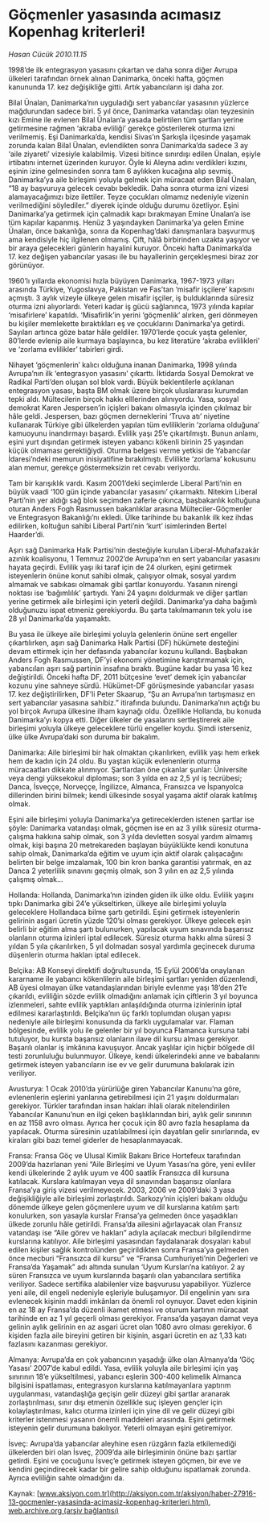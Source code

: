 # Göçmenler yasasında acımasız Kopenhag kriterleri!

*Hasan Cücük 2010.11.15*

<font class="agenda2NewsSpot">
 1998’de ilk entegrasyon yasasını çıkartan ve daha sonra diğer Avrupa ülkeleri tarafından örnek alınan Danimarka, önceki hafta, göçmen kanununda 17. kez değişikliğe gitti. Artık yabancıların işi daha zor.
</font>
<font class="newsDetail">
 <p>
  <p class="MsoNormal">
   Bilal Ünalan, Danimarka’nın uyguladığı sert yabancılar yasasının yüzlerce mağdurundan sadece biri. 5 yıl önce, Danimarka vatandaşı olan teyzesinin kızı Emine ile evlenen Bilal Ünalan’a yasada belirtilen tüm şartları yerine getirmesine rağmen ‘akraba evliliği’ gerekçe gösterilerek oturma izni verilmemiş. Eşi Danimarka’da, kendisi Sivas’ın Şarkışla ilçesinde yaşamak zorunda kalan Bilal Ünalan, evlendikten sonra Danimarka’da sadece 3 ay ‘aile ziyareti’ vizesiyle kalabilmiş. Vizesi bitince sınırdışı edilen Ünalan, eşiyle irtibatını internet üzerinden kuruyor. Öyle ki Aleyna adını verdikleri kızını, eşinin izine gelmesinden sonra tam 6 aylıkken kucağına alıp sevmiş. Danimarka’ya aile birleşimi yoluyla gelmek için müracaat eden Bilal Ünalan, “18 ay başvuruya gelecek cevabı bekledik. Daha sonra oturma izni vizesi alamayacağımızı bize ilettiler. Teyze çocukları olmamız nedeniyle vizenin verilmediğini söylediler.” diyerek içinde olduğu durumu özetliyor. Eşini Danimarka’ya getirmek için çalmadık kapı bırakmayan Emine Ünalan’a ise tüm kapılar kapanmış. Henüz 3 yaşındayken Danimarka’ya gelen Emine Ünalan, önce bakanlığa, sonra da Kopenhag’daki danışmanlara başvurmuş ama kendisiyle hiç ilgilenen olmamış. Çift, hâlâ birbirinden uzakta yaşıyor ve bir araya gelecekleri günlerin hayalini kuruyor. Önceki hafta Danimarka’da 17. kez değişen yabancılar yasası ile bu hayallerinin gerçekleşmesi biraz zor görünüyor.
  </p>
  <p class="MsoNormal">
   1960’lı yıllarda ekonomisi hızla büyüyen Danimarka, 1967-1973 yılları arasında Türkiye, Yugoslavya, Pakistan ve Fas’tan ‘misafir işçilere’ kapısını açmıştı. 3 aylık vizeyle ülkeye gelen misafir işçiler, iş bulduklarında süresiz oturma izni alıyorlardı. Yeteri kadar iş gücü sağlanınca, 1973 yılında kapılar ‘misafirlere’ kapatıldı. ‘Misafirlik’in yerini ‘göçmenlik’ alırken, geri dönmeyen bu kişiler memlekette bıraktıkları eş ve çocuklarını Danimarka’ya getirdi. Sayıları artınca göze batar hâle geldiler. 1970’lerde çocuk yaşta gelenler, 80’lerde evlenip aile kurmaya başlayınca, bu kez literatüre ‘akraba evlilikleri’ ve ‘zorlama evlilikler’ tabirleri girdi.
  </p>
  <p class="MsoNormal">
   Nihayet ‘göçmenlerin’ kalıcı olduğuna inanan Danimarka, 1998 yılında Avrupa’nın ilk ‘entegrasyon yasasını’ çıkarttı. İktidarda Sosyal Demokrat ve Radikal Parti’den oluşan sol blok vardı. Büyük beklentilerle açıklanan entegrasyon yasası, başta BM olmak üzere birçok uluslararası kurumdan tepki aldı. Mültecilerin birçok hakkı elllerinden alınıyordu. Yasa, sosyal demokrat Karen Jespersen’in içişleri bakanı olmasıyla içinden çıkılmaz bir hâle geldi. Jespersen, bazı göçmen derneklerini ‘Truva atı’ niyetine kullanarak Türkiye gibi ülkelerden yapılan tüm evliliklerin ‘zorlama olduğuna’ kamuoyunu inandırmayı başardı. Evlilik yaşı 25’e çıkartılmıştı. Bunun anlamı, eşini yurt dışından getirmek isteyen yabancı kökenli birinin 25 yaşından küçük olmaması gerektiğiydi. Oturma belgesi verme yetkisi de Yabancılar İdaresi’ndeki memurun inisiyatifine bırakılmıştı. Evlilikte ‘zorlama’ kokusunu alan memur, gerekçe göstermeksizin ret cevabı veriyordu.
  </p>
  <p class="MsoNormal">
   Tam bir karışıklık vardı. Kasım 2001’deki seçimlerde Liberal Parti’nin en büyük vaadi ‘100 gün içinde yabancılar yasasını’ çıkarmaktı. Nitekim Liberal Parti’nin yer aldığı sağ blok seçimden zaferle çıkınca, başbakanlık koltuğuna oturan Anders Fogh Rasmussen bakanlıklar arasına Mülteciler-Göçmenler ve Entegrasyon Bakanlığı’nı ekledi. Ülke tarihinde bu bakanlık ilk kez ihdas edilirken, koltuğun sahibi Liberal Parti’nin ‘kurt’ isimlerinden Bertel Haarder’di.
  </p>
  <p class="MsoNormal">
   Aşırı sağ Danimarka Halk Partisi’nin desteğiyle kurulan Liberal-Muhafazakâr azınlık koalisyonu, 1 Temmuz 2002’de Avrupa’nın en sert yabancılar yasasını hayata geçirdi. Evlilik yaşı iki taraf için de 24 olurken, eşini getirmek isteyenlerin önüne konut sahibi olmak, çalışıyor olmak, sosyal yardım almamak ve sabıkası olmamak gibi şartlar konuyordu. Yasanın nirengi noktası ise ‘bağımlılık’ şartıydı. Yani 24 yaşını doldurmak ve diğer şartları yerine getirmek aile birleşimi için yeterli değildi. Danimarka’ya daha bağımlı olduğunuzu ispat etmeniz gerekiyordu. Bu şarta takılmamanın tek yolu ise 28 yıl Danimarka’da yaşamaktı.
  </p>
  <p class="MsoNormal">
   Bu yasa ile ülkeye aile birleşimi yoluyla gelenlerin önüne sert engeller çıkartılırken, aşırı sağ Danimarka Halk Partisi (DF) hükümete desteğini devam ettirmek için her defasında yabancılar kozunu kullandı. Başbakan Anders Fogh Rasmussen, DF’yi ekonomi yönetimine karıştırmamak için, yabancıları aşırı sağ partinin insafına bıraktı. Bugüne kadar bu yasa 16 kez değiştirildi. Önceki hafta DF, 2011 bütçesine ‘evet’ demek için yabancılar kozunu yine sahneye sürdü. Hükümet-DF görüşmesinde yabancılar yasası 17. kez değiştirilirken, DF’li Peter Skaarup, “Şu an Avrupa’nın tartışmasız en sert yabancılar yasasına sahibiz.” itirafında bulundu. Danimarka’nın açtığı bu yol birçok Avrupa ülkesine ilham kaynağı oldu. Özellikle Hollanda, bu konuda Danimarka’yı kopya etti. Diğer ülkeler de yasalarını sertleştirerek aile birleşimi yoluyla ülkeye geleceklere türlü engeller koydu. Şimdi isterseniz, ülke ülke Avrupa’daki son duruma bir bakalım.
  </p>
  <p class="MsoNormal">
   Danimarka: Aile birleşimi bir hak olmaktan çıkarılırken, evlilik yaşı hem erkek hem de kadın için 24 oldu. Bu yaştan küçük evlenenlerin oturma müracaatları dikkate alınmıyor. Şartlardan öne çıkanlar şunlar: Üniversite veya dengi yüksekokul diploması; son 3 yılda en az 2,5 yıl iş tecrübesi; Danca, İsveççe, Norveççe, İngilizce, Almanca, Fransızca ve İspanyolca dillerinden birini bilmek; kendi ülkesinde sosyal yaşama aktif olarak katılmış olmak.
  </p>
  <p class="MsoNormal">
   Eşini aile birleşimi yoluyla Danimarka’ya getireceklerden istenen şartlar ise şöyle: Danimarka vatandaşı olmak, göçmen ise en az 3 yıllık süresiz oturma-çalışma hakkına sahip olmak, son 3 yılda devletten sosyal yardım almamış olmak, kişi başına 20 metrekareden başlayan büyüklükte kendi konutuna sahip olmak, Danimarka’da eğitim ve uyum için aktif olarak çalışacağını belirten bir belge imzalamak, 100 bin kron banka garantisi yatırmak, en az Danca 2 yeterlilik sınavını geçmiş olmak, son 3 yılın en az 2,5 yılında çalışmış olmak...
  </p>
  <p class="MsoNormal">
   Hollanda: Hollanda, Danimarka’nın izinden giden ilk ülke oldu. Evlilik yaşını tıpkı Danimarka gibi 24’e yükseltirken, ülkeye aile birleşimi yoluyla geleceklere Hollandaca bilme şartı getirildi. Eşini getirmek isteyenlerin gelirinin asgari ücretin yüzde 120’si olması gerekiyor. Ülkeye gelecek eşin belirli bir eğitim alma şartı bulunurken, yapılacak uyum sınavında başarısız olanların oturma izinleri iptal edilecek. Süresiz oturma hakkı alma süresi 3 yıldan 5 yıla çıkarılırken, 5 yıl dolmadan sosyal yardımla geçinecek duruma düşenlerin oturma hakları iptal edilecek.
  </p>
  <p class="MsoNormal">
   Belçika: AB Konseyi direktifi doğrultusunda, 15 Eylül 2006’da onaylanan kararname ile yabancı kökenlilerin aile birleşimi şartları yeniden düzenlendi, AB üyesi olmayan ülke vatandaşlarından biriyle evlenme yaşı 18’den 21’e çıkarıldı, evliliğin sözde evlilik olmadığını anlamak için çiftlerin 3 yıl boyunca izlenmeleri, sahte evlilik yaptıkları anlaşıldığında oturma izinlerinin iptal edilmesi kararlaştırıldı. Belçika’nın üç farklı toplumdan oluşan yapısı nedeniyle aile birleşimi konusunda da farklı uygulamalar var. Flaman bölgesinde, evlilik yolu ile gelenler bir yıl boyunca Flamanca kursuna tabi tutuluyor, bu kursta başarısız olanların ilave dil kursu alması gerekiyor. Başarılı olanlar iş imkânına kavuşuyor. Ancak yaşlılar için hiçbir bölgede dil testi zorunluluğu bulunmuyor. Ülkeye, kendi ülkelerindeki anne ve babalarını getirmek isteyen yabancıların ise ev ve gelir durumuna bakılarak izin veriliyor.
  </p>
  <p class="MsoNormal">
   Avusturya: 1 Ocak 2010’da yürürlüğe giren Yabancılar Kanunu’na göre, evlenenlerin eşlerini yanlarına getirebilmesi için 21 yaşını doldurmaları gerekiyor. Türkler tarafından insan hakları ihlali olarak nitelendirilen Yabancılar Kanunu’nun en ilgi çeken başlıklarından biri, aylık gelir sınırının en az 1158 avro olması. Ayrıca her çocuk için 80 avro fazla hesaplama da yapılacak. Oturma süresinin uzatılabilmesi için dayatılan gelir sınırlarında, ev kiraları gibi bazı temel giderler de hesaplanmayacak.
  </p>
  <p class="MsoNormal">
   Fransa: Fransa Göç ve Ulusal Kimlik Bakanı Brice Hortefeux tarafından 2009’da hazırlanan yeni “Aile Birleşimi ve Uyum Yasası’na göre, yeni evliler kendi ülkelerinde 2 aylık uyum ve 400 saatlik Fransızca dil kursuna katılacak. Kurslara katılmayan veya dil sınavından başarısız olanlara Fransa’ya giriş vizesi verilmeyecek. 2003, 2006 ve 2009’daki 3 yasa değişikliğiyle aile birleşimi zorlaştırıldı. Sarkozy’nin içişleri bakanı olduğu dönemde ülkeye gelen göçmenlere uyum ve dil kurslarına katılım şartı konulurken, son yasayla kurslar Fransa’ya gelmeden önce yaşadıkları ülkede zorunlu hâle getirildi. Fransa’da ailesini ağırlayacak olan Fransız vatandaşı ise “Aile görev ve hakları” adıyla açılacak mecburi bilgilendirme kurslarına katılıyor. Aile birleşimi yasasından faydalanarak dosyaları kabul edilen kişiler sağlık kontrolünden geçirildikten sonra Fransa’ya gelmeden önce mecburi “Fransızca dil kursu” ve “Fransa Cumhuriyeti’nin Değerleri ve Fransa’da Yaşamak” adı altında sunulan ‘Uyum Kursları’na katılıyor. 2 ay süren Fransızca ve uyum kurslarında başarılı olan yabancılara sertifika veriliyor. Sadece sertifika alabilenler vize başvurusu yapabiliyor. Yüzlerce yeni aile, dil engeli nedeniyle eşleriyle buluşamıyor. Dil engelinin yanı sıra evlenecek kişinin maddi imkânları da önemli rol oynuyor. Davet eden kişinin en az 18 ay Fransa’da düzenli ikamet etmesi ve oturum kartının müracaat tarihinde en az 1 yıl geçerli olması gerekiyor. Fransa’da yaşayan damat veya gelinin aylık gelirinin en az asgari ücret olan 1080 avro olması gerekiyor. 6 kişiden fazla aile bireyini getiren bir kişinin, asgari ücretin en az 1,33 katı fazlasını kazanması gerekiyor.
  </p>
  <p class="MsoNormal">
   Almanya: Avrupa’da en çok yabancının yaşadığı ülke olan Almanya’da ‘Göç Yasası’ 2007’de kabul edildi. Yasa, evlilik yoluyla aile birleşimi için yaş sınırının 18’e yükseltilmesi, yabancı eşlerin 300-400 kelimelik Almanca bilgisini ispatlaması, entegrasyon kurslarına katılmayanlara yaptırım uygulanması, vatandaşlığa geçişin gelir düzeyi gibi şartlar aranarak zorlaştırılması, sınır dışı etmenin özellikle suç işleyen gençler için kolaylaştırılması, kalıcı oturma izinleri için yine dil ve gelir düzeyi gibi kriterler istenmesi yasanın önemli maddeleri arasında. Eşini getirmek isteyenin gelir durumuna bakılıyor. Yeterli olmayan eşini getiremiyor.
  </p>
  <p class="MsoNormal">
   İsveç: Avrupa’da yabancılar aleyhine esen rüzgârın fazla etkilemediği ülkelerden biri olan İsveç, 2009’da aile birleşiminin önüne bazı şartlar getirdi. Eşini ve çocuğunu İsveç’e getirmek isteyen göçmen, bir eve ve kendini geçindirecek kadar bir gelire sahip olduğunu ispatlamak zorunda. Ayrıca evliliğin sahte olmadığını da.
  </p>
 </p>
</font>

Kaynak: [www.aksiyon.com.tr](http://aksiyon.com.tr/aksiyon/haber-27916-13-gocmenler-yasasinda-acimasiz-kopenhag-kriterleri.html), [web.archive.org (arşiv bağlantısı)](http://web.archive.org/web/20101210142556/http://aksiyon.com.tr/aksiyon/haber-27916-13-gocmenler-yasasinda-acimasiz-kopenhag-kriterleri.html)
